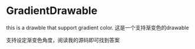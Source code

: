 # GradientDrawable
this is a drawble that support gradient color. 这是一个支持渐变色的drawable

支持设定渐变色角度，阅读我的源码即可找到答案


